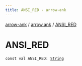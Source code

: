 ```yaml
---
title: ANSI_RED - arrow-ank
---
```


[arrow-ank](../index.html) / [arrow.ank](index.html) / [ANSI_RED](./-a-n-s-i_-r-e-d.html)

# ANSI_RED

`const val ANSI_RED: `[`String`](https://kotlinlang.org/api/latest/jvm/stdlib/kotlin/-string/index.html)